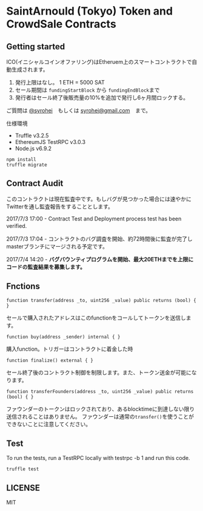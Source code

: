 # SaintArnould (Tokyo) Token and CrowdSale Contracts

## Getting started
ICO(イニシャルコインオファリング)はEtheruem上のスマートコントラクトで自動生成されます。

1. 発行上限はなし。 1 ETH = 5000 SAT
2. セール期間は `fundingStartBlock` から `fundingEndBlock`まで
3. 発行者はセール終了後販売量の10%を追加で発行し6ヶ月間ロックする。

ご質問は [@syrohei](https://twitter.com/syrohei)　もしくは syrohei@gmail.com　まで。

仕様環境
- Truffle v3.2.5
- EthereumJS TestRPC v3.0.3
- Node.js v6.9.2

```
npm install
truffle migrate
```

## Contract Audit 

このコントラクトは現在監査中です。もしバグが見つかった場合には速やかにTwitterを通し監査報告をすることとします。

2017/7/3 17:00 - Contract Test and Deployment process test has been verified.　

2017/7/3 17:04 - コントラクトのバグ調査を開始、約72時間後に監査が完了しmasterブランチにマージされる予定です。

2017/7/4 14:20 - **バグバウンティプログラムを開始、最大20ETHまでを上限にコードの監査結果を募集します。**

## Fnctions 
```
function transfer(address _to, uint256 _value) public returns (bool) { }
```
セールで購入されたアドレスはこのfunctionをコールしてトークンを送信します。

```
function buy(address _sender) internal { }
```
購入function。トリガーはコントラクトに着金した時

```
function finalize() external { }
```
セール終了後のコントラクト制御を制限します。また、トークン送金が可能になります。
```
function transferFounders(address _to, uint256 _value) public returns (bool) { }
```

ファウンダーのトークンはロックされており、あるblocktimeに到達しない限り送信されることはありません。
ファウンダーは通常の`transfer()`を使うことができないことに注意してください。

## Test

To run the tests, run a TestRPC locally with testrpc -b 1 and run this code.

```
truffle test
```


## LICENSE

MIT
